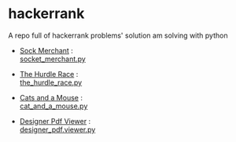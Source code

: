 # hackerrank
A repo full of hackerrank problems' solution am solving with python
- [Sock Merchant](https://www.hackerrank.com/challenges/sock-merchant/problem) : <br />
  [socket_merchant.py](https://github.com/codyowl/hackerrank/blob/master/sock_merchant.py)

- [The Hurdle Race](https://www.hackerrank.com/challenges/the-hurdle-race/problem) : <br />
  [the_hurdle_race.py](https://github.com/codyowl/hackerrank/blob/master/the_hurdle_race.py)

- [Cats and a Mouse](https://www.hackerrank.com/challenges/cats-and-a-mouse/problem) : <br />
  [cat_and_a_mouse.py](https://github.com/codyowl/hackerrank/blob/master/cat_and_a_mouse.py)  

- [Designer Pdf Viewer](https://www.hackerrank.com/challenges/designer-pdf-viewer/problem) : <br />
  [designer_pdf.viewer.py]()  